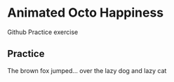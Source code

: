 # Animated Octo Happiness

Github Practice exercise

## Practice

The brown fox jumped...
over the lazy dog
and lazy cat